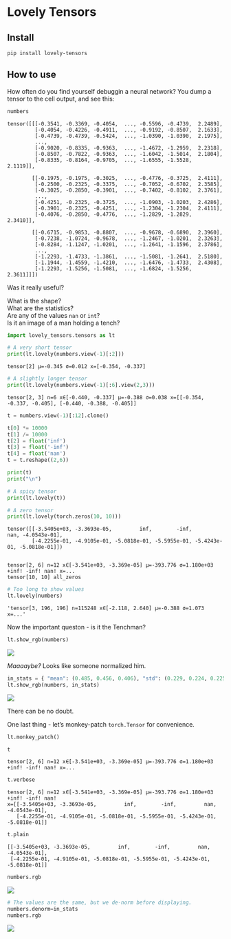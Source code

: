 Lovely Tensors
================

<!-- WARNING: THIS FILE WAS AUTOGENERATED! DO NOT EDIT! -->

## Install

``` sh
pip install lovely-tensors
```

## How to use

How often do you find yourself debuggin a neural network? You dump a
tensor to the cell output, and see this:

``` python
numbers
```

    tensor([[[-0.3541, -0.3369, -0.4054,  ..., -0.5596, -0.4739,  2.2489],
             [-0.4054, -0.4226, -0.4911,  ..., -0.9192, -0.8507,  2.1633],
             [-0.4739, -0.4739, -0.5424,  ..., -1.0390, -1.0390,  2.1975],
             ...,
             [-0.9020, -0.8335, -0.9363,  ..., -1.4672, -1.2959,  2.2318],
             [-0.8507, -0.7822, -0.9363,  ..., -1.6042, -1.5014,  2.1804],
             [-0.8335, -0.8164, -0.9705,  ..., -1.6555, -1.5528,  2.1119]],

            [[-0.1975, -0.1975, -0.3025,  ..., -0.4776, -0.3725,  2.4111],
             [-0.2500, -0.2325, -0.3375,  ..., -0.7052, -0.6702,  2.3585],
             [-0.3025, -0.2850, -0.3901,  ..., -0.7402, -0.8102,  2.3761],
             ...,
             [-0.4251, -0.2325, -0.3725,  ..., -1.0903, -1.0203,  2.4286],
             [-0.3901, -0.2325, -0.4251,  ..., -1.2304, -1.2304,  2.4111],
             [-0.4076, -0.2850, -0.4776,  ..., -1.2829, -1.2829,  2.3410]],

            [[-0.6715, -0.9853, -0.8807,  ..., -0.9678, -0.6890,  2.3960],
             [-0.7238, -1.0724, -0.9678,  ..., -1.2467, -1.0201,  2.3263],
             [-0.8284, -1.1247, -1.0201,  ..., -1.2641, -1.1596,  2.3786],
             ...,
             [-1.2293, -1.4733, -1.3861,  ..., -1.5081, -1.2641,  2.5180],
             [-1.1944, -1.4559, -1.4210,  ..., -1.6476, -1.4733,  2.4308],
             [-1.2293, -1.5256, -1.5081,  ..., -1.6824, -1.5256,  2.3611]]])

Was it really useful?

What is the shape?  
What are the statistics?  
Are any of the values `nan` or `int`?  
Is it an image of a man holding a tench?

``` python
import lovely_tensors.tensors as lt
```

``` python
# A very short tensor
print(lt.lovely(numbers.view(-1)[:2]))
```

    tensor[2] μ=-0.345 σ=0.012 x=[-0.354, -0.337]

``` python
# A slightly longer tensor
print(lt.lovely(numbers.view(-1)[:6].view(2,3)))
```

    tensor[2, 3] n=6 x∈[-0.440, -0.337] μ=-0.388 σ=0.038 x=[[-0.354, -0.337, -0.405], [-0.440, -0.388, -0.405]]

``` python
t = numbers.view(-1)[:12].clone()

t[0] *= 10000
t[1] /= 10000
t[2] = float('inf')
t[3] = float('-inf')
t[4] = float('nan')
t = t.reshape((2,6))

print(t)
print("\n")

# A spicy tensor
print(lt.lovely(t))

# A zero tensor
print(lt.lovely(torch.zeros(10, 10)))
```

    tensor([[-3.5405e+03, -3.3693e-05,         inf,        -inf,         nan, -4.0543e-01],
            [-4.2255e-01, -4.9105e-01, -5.0818e-01, -5.5955e-01, -5.4243e-01, -5.0818e-01]])


    tensor[2, 6] n=12 x∈[-3.541e+03, -3.369e-05] μ=-393.776 σ=1.180e+03 +inf! -inf! nan! x=...
    tensor[10, 10] all_zeros 

``` python
# Too long to show values
lt.lovely(numbers)
```

    'tensor[3, 196, 196] n=115248 x∈[-2.118, 2.640] μ=-0.388 σ=1.073 x=...'

Now the important queston - is it the Tenchman?

``` python
lt.show_rgb(numbers)
```

![](index_files/figure-gfm/cell-8-output-1.png)

*Maaaaybe?* Looks like someone normalized him.

``` python
in_stats = { "mean": (0.485, 0.456, 0.406), "std": (0.229, 0.224, 0.225) }
lt.show_rgb(numbers, in_stats)
```

![](index_files/figure-gfm/cell-9-output-1.png)

There can be no doubt.

One last thing - let’s monkey-patch `torch.Tensor` for convenience.

``` python
lt.monkey_patch()

t
```

    tensor[2, 6] n=12 x∈[-3.541e+03, -3.369e-05] μ=-393.776 σ=1.180e+03 +inf! -inf! nan! x=...

``` python
t.verbose
```

    tensor[2, 6] n=12 x∈[-3.541e+03, -3.369e-05] μ=-393.776 σ=1.180e+03 +inf! -inf! nan!
    x=[[-3.5405e+03, -3.3693e-05,         inf,        -inf,         nan, -4.0543e-01],
       [-4.2255e-01, -4.9105e-01, -5.0818e-01, -5.5955e-01, -5.4243e-01, -5.0818e-01]]

``` python
t.plain
```

    [[-3.5405e+03, -3.3693e-05,         inf,        -inf,         nan, -4.0543e-01],
     [-4.2255e-01, -4.9105e-01, -5.0818e-01, -5.5955e-01, -5.4243e-01, -5.0818e-01]]

``` python
numbers.rgb
```

![](index_files/figure-gfm/cell-13-output-1.png)

``` python
# The values are the same, but we de-norm before displaying.
numbers.denorm=in_stats
numbers.rgb
```

![](index_files/figure-gfm/cell-14-output-1.png)
